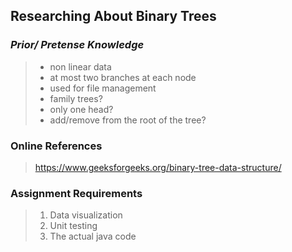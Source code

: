 ## Researching About Binary Trees
### *Prior/ Pretense Knowledge*
> - non linear data
> - at most two branches at each node
> - used for file management
> - family trees?
> - only one head?
> - add/remove from the root of the tree?

### Online References
> https://www.geeksforgeeks.org/binary-tree-data-structure/

### Assignment Requirements
> 1. Data visualization 
> 2. Unit testing
> 3. The actual java code
